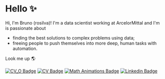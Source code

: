 # Hello ✨

Hi, I'm Bruno (rosilva)! I'm a data scientist working at ArcelorMittal and I'm is passionate about 
<ul>
  <li>finding the best solutions to complex problems using data;</li>
  <li>freeing people to push themselves into more deep, human tasks with automation.</li>
</ul>

Look me up 🌎<br><br>
[![CV_O Badge](https://img.shields.io/badge/CV-Overview-black)](https://rosilva.carrd.co/)
[![CV Badge](https://img.shields.io/badge/CV-Complete-blueviolet)](https://drive.google.com/file/d/1zWVMK8sx69VTSxpkqlTA616jC7qDYXY1/view?usp=sharing)
[![Math Animations Badge](https://img.shields.io/badge/Project-ML_Animations-red)](https://github.com/brunorosilva/ML-animations)
[![Linkedin Badge](https://img.shields.io/badge/Linkedin-brunorosilva-blue)](https://www.linkedin.com/in/brunorosilva)
